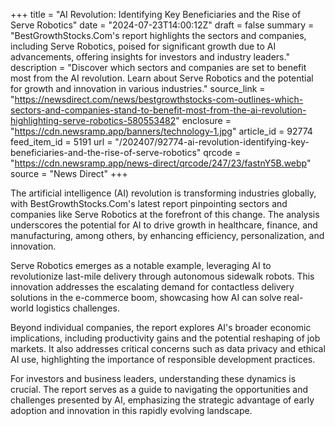 +++
title = "AI Revolution: Identifying Key Beneficiaries and the Rise of Serve Robotics"
date = "2024-07-23T14:00:12Z"
draft = false
summary = "BestGrowthStocks.Com's report highlights the sectors and companies, including Serve Robotics, poised for significant growth due to AI advancements, offering insights for investors and industry leaders."
description = "Discover which sectors and companies are set to benefit most from the AI revolution. Learn about Serve Robotics and the potential for growth and innovation in various industries."
source_link = "https://newsdirect.com/news/bestgrowthstocks-com-outlines-which-sectors-and-companies-stand-to-benefit-most-from-the-ai-revolution-highlighting-serve-robotics-580553482"
enclosure = "https://cdn.newsramp.app/banners/technology-1.jpg"
article_id = 92774
feed_item_id = 5191
url = "/202407/92774-ai-revolution-identifying-key-beneficiaries-and-the-rise-of-serve-robotics"
qrcode = "https://cdn.newsramp.app/news-direct/qrcode/247/23/fastnY5B.webp"
source = "News Direct"
+++

<p>The artificial intelligence (AI) revolution is transforming industries globally, with BestGrowthStocks.Com's latest report pinpointing sectors and companies like Serve Robotics at the forefront of this change. The analysis underscores the potential for AI to drive growth in healthcare, finance, and manufacturing, among others, by enhancing efficiency, personalization, and innovation.</p><p>Serve Robotics emerges as a notable example, leveraging AI to revolutionize last-mile delivery through autonomous sidewalk robots. This innovation addresses the escalating demand for contactless delivery solutions in the e-commerce boom, showcasing how AI can solve real-world logistics challenges.</p><p>Beyond individual companies, the report explores AI's broader economic implications, including productivity gains and the potential reshaping of job markets. It also addresses critical concerns such as data privacy and ethical AI use, highlighting the importance of responsible development practices.</p><p>For investors and business leaders, understanding these dynamics is crucial. The report serves as a guide to navigating the opportunities and challenges presented by AI, emphasizing the strategic advantage of early adoption and innovation in this rapidly evolving landscape.</p>